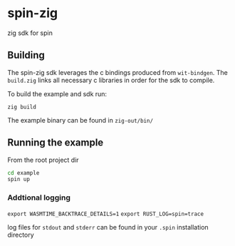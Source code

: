 # spin-zig
zig sdk for spin


## Building 

The spin-zig sdk leverages the c bindings produced from `wit-bindgen`. The `build.zig` links all necessary c libraries in order for the sdk to compile. 

To build the example and sdk run:

`zig build` 

The example binary can be found in `zig-out/bin/`


## Running the example 

From the root project dir
```bash 
cd example 
spin up
```

### Addtional logging 
`export WASMTIME_BACKTRACE_DETAILS=1`
`export RUST_LOG=spin=trace`

log files for `stdout` and `stderr` can be found in your `.spin` installation directory 
